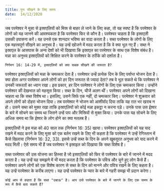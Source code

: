 ```yaml
---
title: पुनः सीखने के लिए समय
date:  14/12/2020
---
```


जब परमेश्वर ने मूसा से इस्राएलियों को मिस्र से बाहर ले जाने के लिए कहा, तो यह स्पष्ट है कि परमेश्वर के लोगों को यह जानने की आवश्यकता है कि परमेश्वर फिर से कौन है। परमेश्वर चाहता है कि इस्राएली उसकी उपासना करें। वह उनसे एक शानदार भविष्य का वादा करता है। सब्त परमेश्वर के लोगों के लिए एक महत्त्वपूर्ण सीखने का अनुभव है। यह उन्हें खोजने में मदद करता है कि वे क्या भूल गए हैं। सब्त ने इस्राएल के आसपास के अन्य देशों को भी दिखाया कि इस्राएल का परमेश्वर के साथ एक विशेष संबंध है। मन्ना का अनुभव इस्राएलियों को शिक्षित करने के परमेश्वर के तरीके को दर्शाता है।

`निर्गमन 16: 14-29 में, इस्राएलियों को क्या सबक सीखने की जरूरत है?`

परमेश्वर इस्राएलियों को मन्ना के चमत्कार देता है। परमेश्वर उन्हें प्रत्येक दिन के लिए पर्याप्त भोजन देता है। क्या होता अगर परमेश्वर अपने लोगों को हर दिन जरूरत से ज्यादा देता? तब वे भूल सकते थे कि परमेश्वर ने उनकी जरूरतों का ध्यान रखा। इस प्रकार, हर दिन परमेश्वर ने लोगों के लिए एक चमत्कार किया। उन्होंने परमेश्वर की देखभाल को महसूस किया। सब्त के दिन, चीजें अलग थीं। परमेश्वर अपने लोगों को दिखाना चाहता था कि सब्त विशेष था। इसलिए, उसने सिर्फ एक नहीं, दो चमत्कार किए। परमेश्वर ने शुक्रवार को अपने लोगों को दोहरा भोजन दिया। तब परमेश्वर ने भोजन को आशीर्वाद दिया ताकि यह रात भर खराब न हो। उसने सब्त को मुक्त रखा ताकि इस्राएलियों को कोई मन्ना इकट्ठा न करना पड़े। उनके पास उस ईश्वर के बारे में सोचने का समय था जिसने उन्हें पाप और मिस्रियों से मुक्त किया। उनके पास यह सोचने के लिए अधिक समय था कि ईश्वर के लोग होने का क्या मतलब है।

इस्राएलियों ने इस मन्ना को 40 साल तक (निर्गमन 16: 35) खाया। परमेश्वर इस्राएलियों को यह याद रखने में मदद करने के लिए मूसा को एक बर्तन रखने के लिए भी कहता है कि परमेश्वर ने उन्हें रेगिस्तान में कैसे खिलाया (निर्गमन 16: 32, 33). इससे उन्हें सब्त के दिन के अपने खूबसूरत अनुभव को याद करने में मदद मिली। ऐसे समय भी हैं जब परमेश्वर ने इस्राइल को दिखाया कि सब्त विशेष है।

सब्त परमेश्वर की उस योजना का हिस्सा है जो इस्राएलियों को फिर से परमेश्वर के बारे में जानने में मदद करता है। यह उन्हें यह समझने में भी मदद करता है कि परमेश्वर के पवित्र और चुने हुए लोग कैसे हैं। परमेश्वर अपने लोगों को एक विशेष कारण से सब्त के दिन को मानने और पवित्र रखने के लिए कहता है। यह उन्हें परमेश्वर के करीब लाएगा। यह उन्हें परमेश्वर के प्यार के बारे में गहरी समझ भी प्रदान करेगा।

`कोई आप से कहता है कि सब्त "उबाऊ" है। आप उसे परमेश्वर के बारे में जानने के लिए एक समय के रूप में कैसे बता सकते हैं?`